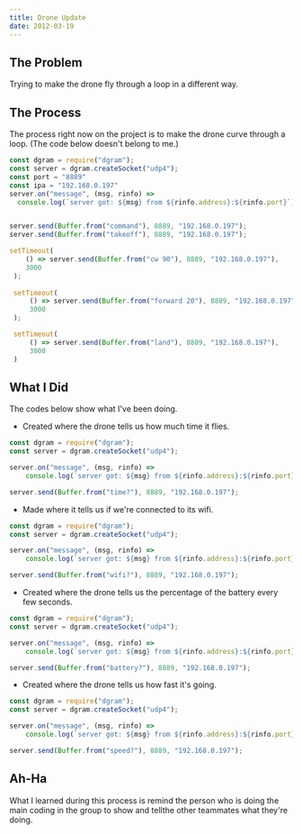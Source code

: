 ```yaml
---
title: Drone Update
date: 2012-03-19
---
```


## The Problem

Trying to make the drone fly through a loop in a different way.

## The Process

The process right now on the project is to make the drone curve through a loop. 
(The code below doesn't belong to me.)

```javascript
const dgram = require("dgram");
const server = dgram.createSocket("udp4");
const port = "8889"
const ipa = "192.168.0.197"
server.on("message", (msg, rinfo) =>
  console.log(`server got: ${msg} from ${rinfo.address}:${rinfo.port}`));


server.send(Buffer.from("command"), 8889, "192.168.0.197");
server.send(Buffer.from("takeoff"), 8889, "192.168.0.197");

setTimeout(
    () => server.send(Buffer.from("cw 90"), 8889, "192.168.0.197"),
    3000
 );
 
 setTimeout(
     () => server.send(Buffer.from("forward 20"), 8889, "192.168.0.197"),
     3000
 );

 setTimeout(
     () => server.send(Buffer.from("land"), 8889, "192.168.0.197"),
     3000
 )
 ```
 
## What I Did 

The codes below show what I've been doing.

* Created where the drone tells us how much time it flies.

```javascript
const dgram = require("dgram");
const server = dgram.createSocket("udp4");

server.on("message", (msg, rinfo) =>
    console.log(`server got: ${msg} from ${rinfo.address}:${rinfo.port}`));

server.send(Buffer.from("time?"), 8889, "192.168.0.197");
```

* Made where it tells us if we're connected to its wifi.

```javascript
const dgram = require("dgram");
const server = dgram.createSocket("udp4");

server.on("message", (msg, rinfo) =>
    console.log(`server got: ${msg} from ${rinfo.address}:${rinfo.port}`));

server.send(Buffer.from("wifi?"), 8889, "192.168.0.197");
```

* Created where the drone tells us the percentage of the battery every few seconds.

```javascript
const dgram = require("dgram");
const server = dgram.createSocket("udp4");

server.on("message", (msg, rinfo) =>
    console.log(`server got: ${msg} from ${rinfo.address}:${rinfo.port}`));

server.send(Buffer.from("battery?"), 8889, "192.168.0.197");
```

* Created where the drone tells us how fast it's going.

```javascript
const dgram = require("dgram");
const server = dgram.createSocket("udp4");

server.on("message", (msg, rinfo) =>
    console.log(`server got: ${msg} from ${rinfo.address}:${rinfo.port}`));

server.send(Buffer.from("speed?"), 8889, "192.168.0.197");
```

## Ah-Ha

What I learned during this process is remind the person who is doing the main coding in the group to show and tellthe other teammates what they're doing.